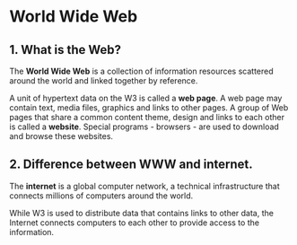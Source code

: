 # World Wide Web
## 1. What is the Web?
The **World Wide Web** is a collection of information resources scattered around the
world and linked together by reference.

A unit of hypertext data on the W3 is called a **web page**. A web page may contain text,
media files, graphics and links to other pages.
A group of Web pages that share a common content theme, design and links to each
other is called a **website**. Special programs - browsers - are used to download
and browse these websites.

## 2. Difference between WWW and internet.
The **internet** is a global computer network, a technical infrastructure that connects
millions of computers around the world.

While W3 is used to distribute data that contains links to other data, the Internet
connects computers to each other to provide access to the information.


